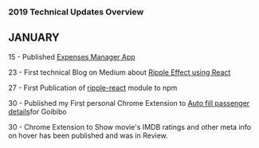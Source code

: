 ### 2019 Technical Updates Overview

## JANUARY
15 - Published <a href="https://exspensesmgr.herokuapp.com/login" target="_blank">Expenses Manager App</a>

23 - First technical Blog on Medium about [Ripple Effect using React](https://medium.com/@dhilipkmr/ripple-in-react-3162875cc9af "Ripple using React")

27 - First Publication of [ripple-react](https://www.npmjs.com/package/ripple-react) module to npm

30 - Published my First personal Chrome Extension to [Auto fill passenger details](https://chrome.google.com/webstore/detail/goibibo-pax-filler/lnfnnnehcpakknabejnlhmiadophihnb?authuser=1)for Goibibo

30 - Chrome Extension to Show movie's IMDB ratings and other meta info on hover has been published and was in Review.
